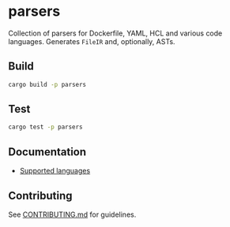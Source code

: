 # parsers

Collection of parsers for Dockerfile, YAML, HCL and various code languages. Generates `FileIR` and, optionally, ASTs.

## Build

```bash
cargo build -p parsers
```

## Test

```bash
cargo test -p parsers
```

## Documentation

- [Supported languages](../../documentation/architecture/crates/parsers)

## Contributing

See [CONTRIBUTING.md](../CONTRIBUTING.md) for guidelines.
